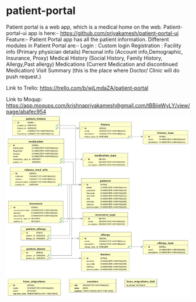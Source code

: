 # patient-portal

Patient portal is a web app, which is a medical home on the web.
Patient-portal-ui app is here:- https://github.com/priyakamesh/patient-portal-ui
Feature:- Patient Portal app has  all the patient information.
Different modules in Patient Portal are:-
Login : Custom login
Registration :
Facility info (Primary physician details)
Personal info (Account info,Demographic, Insurance, Proxy)
Medical History (Social History, Family History, Allergy,Past allergy)
Medications (Current Medication and discontinued Medication)
Visit Summary (this is the place where Doctor/ Clinic will do push request.)

Link to Trello: https://trello.com/b/wjLmdaZA/patient-portal

Link to Moqup: https://app.moqups.com/krishnapriyakamesh@gmail.com/tBBiieWyLY/view/page/abafec954
<img src="pp-erd.jpg" height="500px" width="600px">
